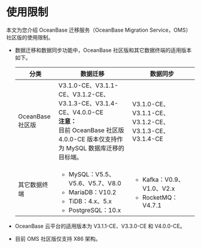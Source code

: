 # 使用限制

本文为您介绍 OceanBase 迁移服务（OceanBase Migration Service，OMS）社区版的使用限制。

* 数据迁移和数据同步功能中，OceanBase 社区版和其它数据终端的适用版本如下。

  |      分类       |                    数据迁移             |                         数据同步                      |
  |---------------|--------------------------------|-----------------------------------------------------|
  | OceanBase 社区版 | V3.1.0-CE、V3.1.1-CE、V3.1.2-CE、V3.1.3-CE、V3.1.4-CE、V4.0.0-CE <br>**注意：**<br>目前 OceanBase 社区版 4.0.0-CE 版本仅支持作为 MySQL 数据库迁移的目标端。            | V3.1.0-CE、V3.1.1-CE、V3.1.2-CE、V3.1.3-CE、V3.1.4-CE                                          |
  | 其它数据终端      | <ul><li> MySQL：V5.5、V5.6、V5.7、V8.0   <li> MariaDB：V10.2  <li>TiDB：4.x、5.x <li>PostgreSQL：10.x</ul>     | <ul><li> Kafka：V0.9、V1.0、V2.x   <li> RocketMQ：V4.7.1 </ul>     |

* OceanBase 云平台的适用版本为 V3.1.1-CE、V3.3.0-CE 和 V4.0.0-CE。

* 目前 OMS 社区版仅支持 X86 架构。
